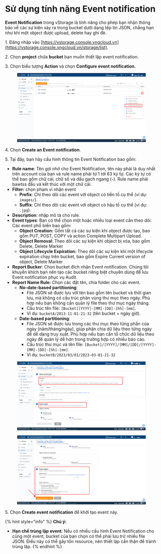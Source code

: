 # Sử dụng tính năng Event notification

**Event Notification** trong vStorage là tính năng cho phép bạn nhận thông báo về các sự kiện xảy ra trong bucket dưới dạng tệp tin JSON, chẳng hạn như khi một object được upload, delete hay ghi đè.

1\. Đăng nhập vào [https://vstorage.console.vngcloud.vn](https://vstorage.console.vngcloud.vn/storage/list).

2\. Chọn **project** chứa **bucket** bạn muốn thiết lập event notification.

3\. Chọn biểu tượng **Action** và chọn **Configure event notification.**

<figure><img src="../../../../../../.gitbook/assets/image (7) (1) (1) (1) (1) (1) (1) (1).png" alt=""><figcaption></figcaption></figure>

4\. Chọn **Create an Event notification**.

5\. Tại đây, bạn hãy cấu hình thông tin Event Notification bao gồm:

* **Rule name**: Tên gợi nhớ cho Event Notification, tên này phải là duy nhất trên account của bạn và rule name phải từ 1 tới 63 ký tự. Các ký tự có thể bao gồm chữ cái, chữ số và dấu gạch ngang (-). Rule name phải bawtss đầu và kết thúc với một chữ cái.
* **Filter:** chọn phạm vi nhận event
  * **Prefix**: Chỉ theo dõi các event với object có tiền tố cụ thể (ví dụ: `images/`).
  * **Suffix**: Chỉ theo dõi các event với object có hậu tố cụ thể (ví dụ: `.jpg`).
* **Description**: nhập mô tả cho rule.
* **Event types**: Bạn có thể chọn một hoặc nhiều loại event cần theo dõi. Các event phổ biến bao gồm:
  * **Object Creation:** Gồm tất cả các sự kiện khi object được tạo, bao gồm PUT, POST, COPY và action Complete Multipart Upload.
  * **Object Removal**: Theo dõi các sự kiện khi object bị xóa, bao gồm Delete, Delete Marker
  * **Object Lifecycle Expiration:** Theo dõi các sự kiện khi một lifecycle expiration chạy trên bucket, bao gồm Expire Current version of object, Delete Marker
* **Report Bucker**: Chọn bucket đích nhận Event notification. Chúng tôi khuyến khích bạn nên tạo các bucket riêng biệt chuyên dùng để lưu Event notification phục vụ Audit.
* **Report Name Rule:** Chọn các đặt tên, chia folder cho các event.
  * **No-date-based partitioning**:
    * File JSON sẽ được lưu với tên bao gồm tên bucket và thời gian lưu, mà không có cấu trúc phân vùng thư mục theo ngày. Phù hợp nếu bạn không cần quản lý file theo thư mục ngày tháng.
    * Cấu trúc tên file: `[Bucket][YYYY]-[MM]-[DD]-[hh]-[mm]`.
    * Ví dụ: `bucketA/2013-11-01-21-32` (tên bucket + ngày giờ).
  * **Date-based partitioning**:
    * File JSON sẽ được lưu trong các thư mục theo từng phần của ngày (năm/tháng/ngày), giúp phân chia dữ liệu theo từng ngày để dễ dàng truy xuất. Phù hợp nếu bạn cần tổ chức dữ liệu theo ngày để quản lý dễ hơn trong trường hợp có nhiều báo cáo.
    * Cấu trúc thư mục và tên file: `[Bucket]/[YYYY]/[MM]/[DD]/[YYYY]-[MM]-[DD]-[hh]-[mm]`.
    * Ví dụ: `bucketB/2023/03/01/2023-03-01-21-32`&#x20;

<figure><img src="../../../../../../.gitbook/assets/image (8) (1) (2).png" alt=""><figcaption></figcaption></figure>

<figure><img src="../../../../../../.gitbook/assets/image (9) (4).png" alt=""><figcaption></figcaption></figure>

5\. Chọn **Create event notification** để khởi tạo event này.

{% hint style="info" %}
**Chú ý:**

* **Hạn chế trùng lặp event**: Nếu có nhiều cấu hình Event Notification cho cùng một event, bucket của bạn chọn có thể phải lưu trữ nhiều file JSON. Điều này có thể gây tốn resource, nên thiết lập cẩn thận để tránh trùng lặp.
{% endhint %}
